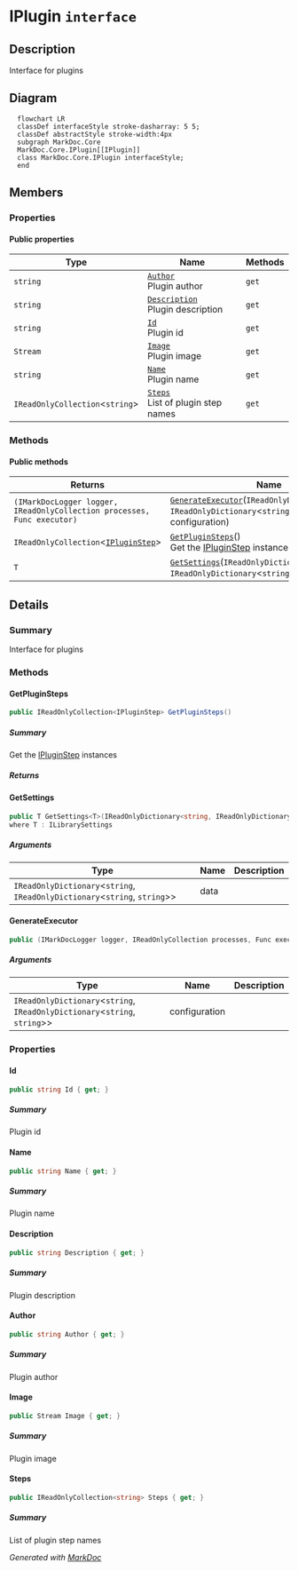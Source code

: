 # IPlugin `interface`

## Description
Interface for plugins

## Diagram
```mermaid
  flowchart LR
  classDef interfaceStyle stroke-dasharray: 5 5;
  classDef abstractStyle stroke-width:4px
  subgraph MarkDoc.Core
  MarkDoc.Core.IPlugin[[IPlugin]]
  class MarkDoc.Core.IPlugin interfaceStyle;
  end
```

## Members
### Properties
#### Public  properties
| Type | Name | Methods |
| --- | --- | --- |
| `string` | [`Author`](#author)<br>Plugin author | `get` |
| `string` | [`Description`](#description)<br>Plugin description | `get` |
| `string` | [`Id`](#id)<br>Plugin id | `get` |
| `Stream` | [`Image`](#image)<br>Plugin image | `get` |
| `string` | [`Name`](#name)<br>Plugin name | `get` |
| `IReadOnlyCollection`&lt;`string`&gt; | [`Steps`](#steps)<br>List of plugin step names | `get` |

### Methods
#### Public  methods
| Returns | Name |
| --- | --- |
| `(IMarkDocLogger logger, IReadOnlyCollection processes, Func executor)` | [`GenerateExecutor`](#generateexecutor)(`IReadOnlyDictionary`&lt;`string`, `IReadOnlyDictionary`&lt;`string`, `string`&gt;&gt; configuration) |
| `IReadOnlyCollection`&lt;[`IPluginStep`](./IPluginStep.md)&gt; | [`GetPluginSteps`](#getpluginsteps)()<br>Get the [IPluginStep](./IPluginStep.md) instances |
| `T` | [`GetSettings`](#getsettings)(`IReadOnlyDictionary`&lt;`string`, `IReadOnlyDictionary`&lt;`string`, `string`&gt;&gt; data) |

## Details
### Summary
Interface for plugins

### Methods
#### GetPluginSteps
```csharp
public IReadOnlyCollection<IPluginStep> GetPluginSteps()
```
##### Summary
Get the [IPluginStep](./IPluginStep.md) instances

##### Returns


#### GetSettings
```csharp
public T GetSettings<T>(IReadOnlyDictionary<string, IReadOnlyDictionary<string, string>> data)
where T : ILibrarySettings
```
##### Arguments
| Type | Name | Description |
| --- | --- | --- |
| `IReadOnlyDictionary`&lt;`string`, `IReadOnlyDictionary`&lt;`string`, `string`&gt;&gt; | data |   |

#### GenerateExecutor
```csharp
public (IMarkDocLogger logger, IReadOnlyCollection processes, Func executor) GenerateExecutor(IReadOnlyDictionary<string, IReadOnlyDictionary<string, string>> configuration)
```
##### Arguments
| Type | Name | Description |
| --- | --- | --- |
| `IReadOnlyDictionary`&lt;`string`, `IReadOnlyDictionary`&lt;`string`, `string`&gt;&gt; | configuration |   |

### Properties
#### Id
```csharp
public string Id { get; }
```
##### Summary
Plugin id

#### Name
```csharp
public string Name { get; }
```
##### Summary
Plugin name

#### Description
```csharp
public string Description { get; }
```
##### Summary
Plugin description

#### Author
```csharp
public string Author { get; }
```
##### Summary
Plugin author

#### Image
```csharp
public Stream Image { get; }
```
##### Summary
Plugin image

#### Steps
```csharp
public IReadOnlyCollection<string> Steps { get; }
```
##### Summary
List of plugin step names

*Generated with* [*MarkDoc*](https://github.com/hailstorm75/MarkDoc.Core)
